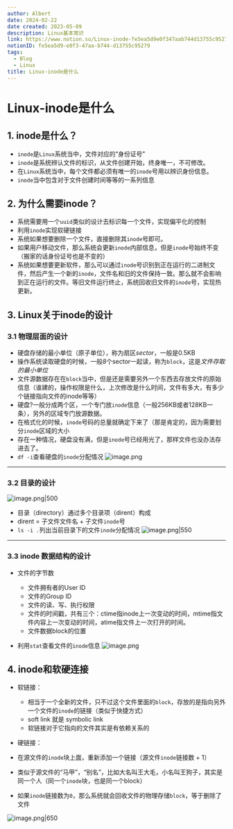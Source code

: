 ```yaml
---
author: Albert
date: 2024-02-22
date created: 2023-05-09
description: Linux基本常识
link: https://www.notion.so/Linux-inode-fe5ea5d9e0f347aab744d13755c95279
notionID: fe5ea5d9-e0f3-47aa-b744-d13755c95279
tags:
  - Blog
  - Linux
title: Linux-inode是什么
---
```


# Linux-inode是什么

## 1. inode是什么？

- `inode`是`Linux`系统当中，文件对应的“身份证号”
- `inode`是系统辨认文件的标识，从文件创建开始，终身唯一，不可修改。
- 在`Linux`系统当中，每个文件都必须有唯一的`inode`号用以辨识身份信息。
- `inode`当中包含对于文件创建时间等等的一系列信息

## 2. 为什么需要inode？

- 系统需要用一个`uuid`类似的设计去标识每一个文件，实现偏平化的控制
- 利用`inode`实现软硬链接
- 系统如果想要删除一个文件，直接删除其`inode`号即可。
- 如果用户移动文件，那么系统会更新`inode`内部信息，但是`inode`号始终不变（搬家的话身份证号也是不变的）
- 系统如果想要更新软件，那么可以通过`inode`号识别到正在运行的二进制文件，然后产生一个新的`inode`，文件名和旧的文件保持一致。那么就不会影响到正在运行的文件。等旧文件运行终止，系统回收旧文件的`inode`号，实现热更新。

## 3. Linux关于inode的设计

### 3.1 物理层面的设计

- 硬盘存储的最小单位（原子单位），称为扇区*sector*，一般是0.5KB
- 操作系统读取硬盘的时候，一般*8*个sector一起读，称为`block`，这是*文件存取的最小单位*
- 文件源数据存在在`block`当中，但是还是需要另外一个东西去存放文件的原始信息（谁建的，操作权限是什么，上次修改是什么时间，文件有多大，有多少个链接指向文件的inode等等）
- 硬盘?一般分成两个区，一个专门放`inode`信息（一般256KB或者128KB一条），另外的区域专门放源数据。
- 在格式化的时候，`inode`号码的总量就确定下来了（那是肯定的，因为需要划分`inode`区域的大小
- 存在一种情况，硬盘没有满，但是`inode`号已经用光了，那样文件也没办法存进去了。
- `df -i`查看硬盘的`inode`分配情况
  ![image.png](https://img-20221128.oss-cn-shanghai.aliyuncs.com/img-2022-11/20230207140131.png)

---

### 3.2 目录的设计

![image.png|500](https://img-20221128.oss-cn-shanghai.aliyuncs.com/img-2022-11/20230207140943.png)

- 目录（directory）通过多个目录项（dirent）构成
- dirent = 子文件文件名 + 子文件`inode`号
- `ls -i .`列出当前目录下的文件`inode`分配情况
  ![image.png|550](https://img-20221128.oss-cn-shanghai.aliyuncs.com/img-2022-11/20230207141220.png)

---

### 3.3 inode 数据结构的设计

- 文件的字节数

  - 文件拥有者的User ID
  - 文件的Group ID
  - 文件的读、写、执行权限
  - 文件的时间戳，共有三个：ctime指inode上一次变动的时间，mtime指文件内容上一次变动的时间，atime指文件上一次打开的时间。
  - 文件数据block的位置

- 利用`stat`查看文件的`inode`信息
  ![image.png](https://img-20221128.oss-cn-shanghai.aliyuncs.com/img-2022-11/20230207141259.png)

## 4. inode和软硬连接

- 软链接：

  - 相当于一个全新的文件，只不过这个文件里面的`block`，存放的是指向另外一个文件的`inode`的链接（类似于快捷方式）
  - soft link 就是 symbolic link
  - 软链接对于它指向的文件其实是有依赖关系的

- 硬链接：
- 在源文件的`inode`块上面，重新添加一个链接（源文件`inode`链接数 + 1）
- 类似于源文件的“马甲”，“别名”，比如大名叫王大毛，小名叫王狗子，其实是同一个人（同一个`inode`块，也是同一个block）
- 如果`inode`链接数为`0`，那么系统就会回收文件的物理存储`block`，等于删除了文件

![image.png|650](https://img-20221128.oss-cn-shanghai.aliyuncs.com/img-2022-11/20230207134641.png)
